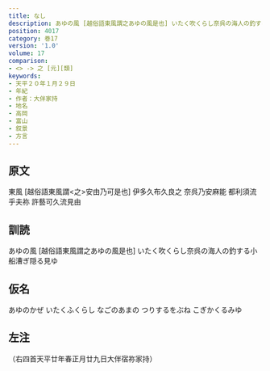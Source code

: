 ```yaml
---
title: なし
description: あゆの風 [越俗語東風謂之あゆの風是也] いたく吹くらし奈呉の海人の釣する小船漕ぎ隠る見ゆ
position: 4017
category: 巻17
version: '1.0'
volume: 17
comparison:
- <> -> 之 [元][類]
keywords:
- 天平２０年１月２９日
- 年紀
- 作者：大伴家持
- 地名
- 高岡
- 富山
- 叙景
- 方言
---
```


## 原文

東風 [越俗語東風謂<之>安由乃可是也] 伊多久布久良之 奈呉乃安麻能 都利須流乎夫祢 許藝可久流見由

## 訓読

あゆの風 [越俗語東風謂之あゆの風是也] いたく吹くらし奈呉の海人の釣する小船漕ぎ隠る見ゆ

## 仮名

あゆのかぜ いたくふくらし なごのあまの つりするをぶね こぎかくるみゆ

## 左注

（右四首天平廿年春正月廿九日大伴宿祢家持）
